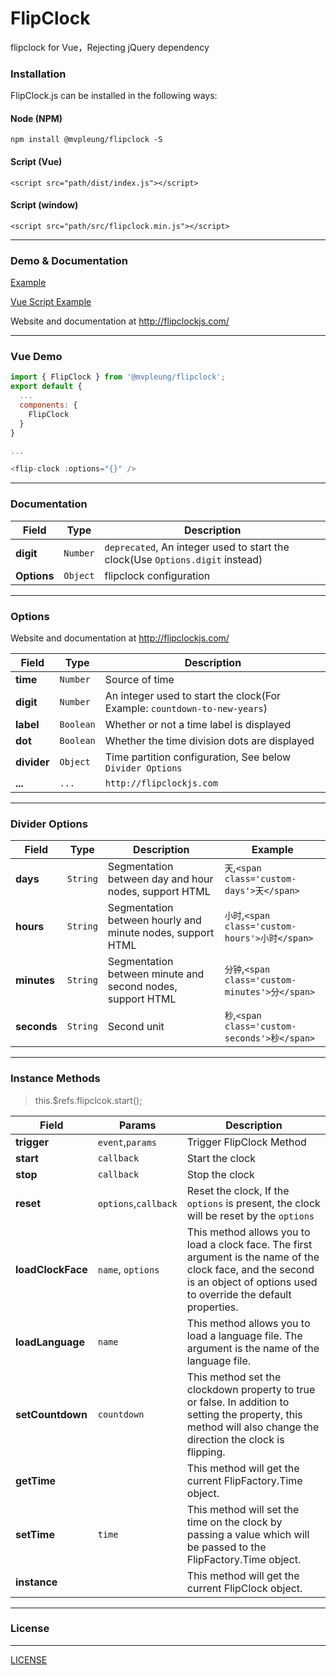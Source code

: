 # FlipClock

flipclock for Vue，Rejecting jQuery dependency

### Installation

FlipClock.js can be installed in the following ways:

#### Node (NPM)

	npm install @mvpleung/flipclock -S

	
#### Script (Vue)

	<script src="path/dist/index.js"></script>

	
#### Script (window)

	<script src="path/src/flipclock.min.js"></script>


---

### Demo & Documentation

[Example](./examples)

[Vue Script Example](./examples/base-vue.html)

Website and documentation at http://flipclockjs.com/

---

### Vue Demo

```js
import { FlipClock } from '@mvpleung/flipclock';
export default {
  ...
  components: {
    FlipClock
  }
}

...

<flip-clock :options="{}" />
```

---

### Documentation

|Field|Type|Description|
|---|----|----|
|**digit**|`Number`|`deprecated`, An integer used to start the clock(Use `Options.digit` instead)|
|**Options**|`Object`| flipclock configuration|

---

### Options

Website and documentation at http://flipclockjs.com/

|Field|Type|Description|
|---|----|----|
|**time**|`Number`|Source of time|
|**digit**|`Number`|An integer used to start the clock(For Example: `countdown-to-new-years`)|
|**label**|`Boolean`| Whether or not a time label is displayed|
|**dot**|`Boolean`|Whether the time division dots are displayed|
|**divider**|`Object`|Time partition configuration, See below `Divider Options`|
|**...**|`...`|`http://flipclockjs.com`|

---

### Divider Options

|Field|Type|Description|Example|
|---|----|----|----|
|**days**|`String`|Segmentation between day and hour nodes, support HTML|`天`,`<span class='custom-days'>天</span>`|
|**hours**|`String`|Segmentation between hourly and minute nodes, support HTML|`小时`,`<span class='custom-hours'>小时</span>`|
|**minutes**|`String`| Segmentation between minute and second nodes, support HTML|`分钟`,`<span class='custom-minutes'>分</span>`|
|**seconds**|`String`|Second unit|`秒`,`<span class='custom-seconds'>秒</span>`|

---

### Instance Methods
> this.$refs.flipclcok.start();

|Field|Params|Description|
|---|----|----|
|**trigger**|`event`,`params`|Trigger FlipClock Method|
|**start**|`callback`|Start the clock|
|**stop**|`callback`|Stop the clock|
|**reset**|`options`,`callback`|Reset the clock, If the `options` is present, the clock will be reset by the `options`|
|**loadClockFace**|`name`, `options`|This method allows you to load a clock face. The first argument is the name of the clock face, and the second is an object of options used to override the default properties.|
|**loadLanguage**|`name`|This method allows you to load a language file. The argument is the name of the language file.|
|**setCountdown**|`countdown`|This method set the clockdown property to true or false. In addition to setting the property, this method will also change the direction the clock is flipping.|
|**getTime**||This method will get the current FlipFactory.Time object.|
|**setTime**|`time`|This method will set the time on the clock by passing a value which will be passed to the FlipFactory.Time object.|
|**instance**||This method will get the current FlipClock object.|

---

### License
-------

[LICENSE](https://github.com/mvpleung/vue-flipclock/blob/master/LICENSE)
